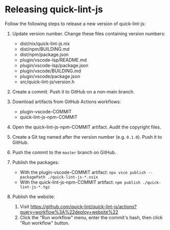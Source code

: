 # Releasing quick-lint-js

Follow the following steps to release a new version of quick-lint-js:

1. Update version number. Change these files containing version numbers:
   * dist/nix/quick-lint-js.nix
   * dist/npm/BUILDING.md
   * dist/npm/package.json
   * plugin/vscode-lsp/README.md
   * plugin/vscode-lsp/package.json
   * plugin/vscode/BUILDING.md
   * plugin/vscode/package.json
   * src/quick-lint-js/version.h

2. Create a commit. Push it to GitHub on a non-main branch.

3. Download artifacts from GitHub Actions workflows:
   * plugin-vscode-COMMIT
   * quick-lint-js-npm-COMMIT

4. Open the quick-lint-js-npm-COMMIT artifact. Audit the copyright files.

5. Create a Git tag named after the version number (e.g. `0.1.0`). Push it to
   GitHub.

6. Push the commit to the `master` branch on GitHub.

7. Publish the packages:
   * With the plugin-vscode-COMMIT artifact:
     `npx vsce publish --packagePath ./quick-lint-js-*.vsix`
   * With the quick-lint-js-npm-COMMIT artifact:
     `npm publish ./quick-lint-js-*.tgz`

8. Publish the website:
   1. Visit https://github.com/quick-lint/quick-lint-js/actions?query=workflow%3A%22deploy+website%22
   2. Click the "Run workflow" menu, enter the commit's hash, then click "Run
      workflow" button.
